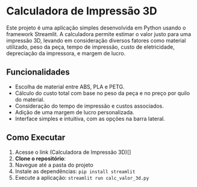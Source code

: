 # Calculadora de Impressão 3D

Este projeto é uma aplicação simples desenvolvida em Python usando o framework Streamlit. A calculadora permite estimar o valor justo para uma impressão 3D, levando em consideração diversos fatores como material utilizado, peso da peça, tempo de impressão, custo de eletricidade, depreciação da impressora, e margem de lucro.

## Funcionalidades
- Escolha de material entre ABS, PLA e PETG.
- Cálculo do custo total com base no peso da peça e no preço por quilo do material.
- Consideração do tempo de impressão e custos associados.
- Adição de uma margem de lucro personalizada.
- Interface simples e intuitiva, com as opções na barra lateral.

## Como Executar
1. Acesse o link (Calculadora de Impressão 3D)[]
2. **Clone o repositório**:
3. Navegue até a pasta do projeto
4. Instale as dependências:
```pip install streamlit```
5. Execute a aplicação:
```streamlit run calc_valor_3d.py```
